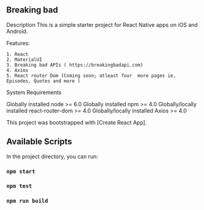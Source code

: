 ## Breaking bad

Description
This is a simple starter project for React Native apps on iOS and Android.

Features:

    1. React
    2. MaterialUI
    3. Breaking bad APIs ( https://breakingbadapi.com)
    4. Axios
    5. React router Dom (Coming soon; atleast four  more pages ie,  Episodes, Quotes and more )
    
    


System Requirements

Globally installed node >= 6.0
Globally installed npm >= 4.0
Globally/locally  installed react-router-dom >= 4.0
Globally/locally  installed Axios >= 4.0



This project was bootstrapped with [Create React App].

   





## Available Scripts

In the project directory, you can run:

### `npm start`

### `npm test`

### `npm run build`


<!-- Breaking Bad die-hard funs like me will enjoy browsing over the characters before watching the series for the 4th :) -->


